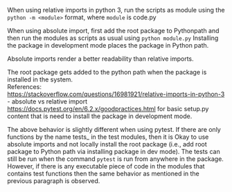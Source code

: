 
When using relative imports in python 3, run the scripts as module using the `python -m <module>` format, where `module` is code.py

When using absolute import, first add the root package to Pythonpath and then run the modules as scripts as usual using `python module.py`
Installing the package in development mode places the package in Python path.

Absolute imports render a better readability than relative imports.

The root package gets added to the python path when the package is installed in the system. <br/>
References: <br/>
https://stackoverflow.com/questions/16981921/relative-imports-in-python-3 - absolute vs relative import<br/>
https://docs.pytest.org/en/6.2.x/goodpractices.html for basic setup.py content that is need to install the package in development mode.

The above behavior is slightly different when using pytest. If there are only functions by the name tests_<something> in the test modules, then it is Okay to use absolute imports and not locally install the root package (i.e., add root package to Python path via installing package in dev mode). The tests can still be run when the command `pytest` is run from anywhere in the package. However, if there is any executable piece of code in the modules that contains test functions then the same behavior as mentioned in the previous paragraph is observed.
